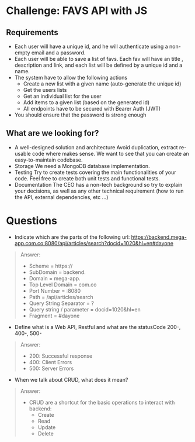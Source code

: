 # Challenge: FAVS API with JS

## Requirements
- Each user will have a unique id, and he will authenticate using a non-empty email and a password.
- Each user will be able to save a list of favs. Each fav will have an title , description and link, and each list will be defined by a unique id and a name.
- The system have to allow the following actions
  - Create a new list with a given name (auto-generate the unique id)
  - Get the users lists
  - Get an individual list for the user
  - Add items to a given list (based on the generated id)
  - All endpoints have to be secured with Bearer Auth (JWT)
- You should ensure that the password is strong enough

## What are we looking for?
- A well-designed solution and architecture Avoid duplication, extract re-usable code where makes sense. We want to see that you can create an easy-to-maintain codebase.
- Storage We need a MongoDB database implementation.
- Testing Try to create tests covering the main functionalities of your code. Feel free to create both unit tests and functional tests.
- Documentation The CEO has a non-tech background so try to explain your decisions, as well as any other technical requirement (how to run the API, external dependencies, etc ...)

# Questions
- Indicate which are the parts of the following url: https://backend.mega-app.com.co:8080/api/articles/search?docid=1020&hl=en#dayone
> Answer: 
> - Scheme = https://
> - SubDomain = backend.
> - Domain = mega-app.
> - Top Level Domain = com.co
> - Port Number = :8080
> - Path = /api/articles/search
> - Query String Separator = ?
> - Query string / parameter = docid=1020&hl=en
> - Fragment = #dayone
- Define what is a Web API, Restful and what are the statusCode 200-, 400-, 500-
> Answer:
> - 200: Successful response
> - 400: Client Errors
> - 500: Server Errors
- When we talk about CRUD, what does it mean?
> Answer:
> - CRUD are a shortcut for the basic operations to interact with backend:
>   - Create
>   - Read
>   - Update
>   - Delete